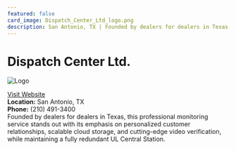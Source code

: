 ```yaml
---
featured: false
card_image: Dispatch_Center_Ltd_logo.png
description: San Antonio, TX | Founded by dealers for dealers in Texas, this professional monitoring service stands out with its emphasis on personalized customer relationships, scalable cloud storage, and cutting-edge video verification, while maintaining a fully redundant UL Central Station.
---
```


# Dispatch Center Ltd.
<img src="Dispatch_Center_Ltd_logo.png" alt="Logo" style="max-width: 200px; height: auto;">

<a href="https://www.dispatchcenter.net">Visit Website</a>  
**Location:** San Antonio, TX  
**Phone:** (210) 491-3400 <br>
Founded by dealers for dealers in Texas, this professional monitoring service stands out with its emphasis on personalized customer relationships, scalable cloud storage, and cutting-edge video verification, while maintaining a fully redundant UL Central Station.

